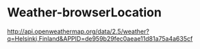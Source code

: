 # Weather-browserLocation

http://api.openweathermap.org/data/2.5/weather?q=Helsinki,Finland&APPID=de959b29fec0aeae11d81a75a4a635cf
